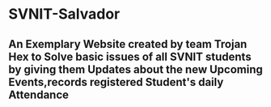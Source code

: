# SVNIT-Salvador

An Exemplary Website created by team Trojan Hex to Solve basic issues of all SVNIT students by giving them Updates about the new Upcoming Events,records registered Student's daily Attendance 
-
